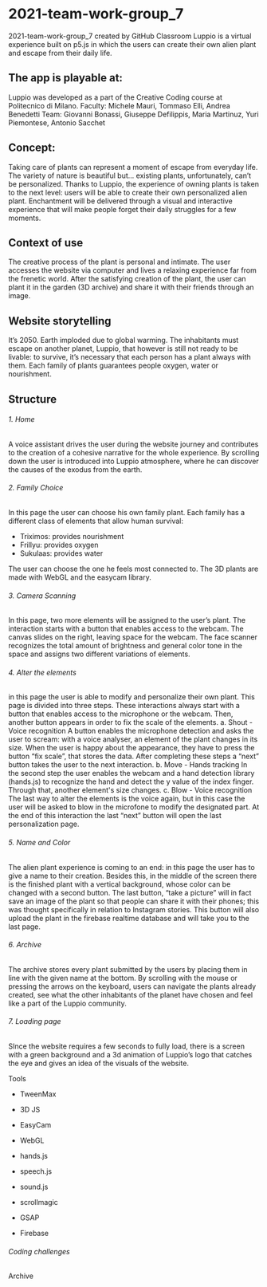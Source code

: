 # 2021-team-work-group_7
2021-team-work-group_7 created by GitHub Classroom
Luppio is a virtual experience built on p5.js in which the users can create their own alien plant and escape from their daily life.

## The app is playable at:
Luppio was developed as a part of the Creative Coding course at Politecnico di Milano.
Faculty: Michele Mauri, Tommaso Elli, Andrea Benedetti
Team: Giovanni Bonassi, Giuseppe Defilippis, Maria Martinuz, Yuri Piemontese, Antonio Sacchet


## Concept:
Taking care of plants can represent a moment of escape from everyday life. The variety of nature is beautiful but... existing plants, unfortunately, can’t be personalized.
Thanks to Luppio, the experience of owning plants is taken to the next level: users will be able to create their own personalized alien plant. Enchantment will be delivered through a visual and interactive experience that will make people forget their daily struggles for a few moments.
 
## Context of use
The creative process of the plant is personal and intimate. The user accesses the website via computer and lives a relaxing experience far from the frenetic world.
After the satisfying creation of the plant, the user can plant it in the garden (3D archive) and share it with their friends through an image.


## Website storytelling

It’s 2050. Earth imploded due to global warming. The inhabitants must escape on another planet, Luppio, that however is still not ready to be livable: to survive, it’s necessary that each person has a plant always with them. Each family of plants guarantees people oxygen, water or nourishment.


## Structure

###### 1. Home
A voice assistant drives the user during the website journey and contributes to the creation of a cohesive narrative for the whole experience. By scrolling down the user is introduced into Luppio atmosphere, where he can discover the causes of the exodus from the earth.

###### 2. Family Choice
In this page the user can choose his own family plant. Each family has a different class of elements that allow human survival: 

- Triximos: provides nourishment
- Frillyu: provides oxygen 
- Sukulaas: provides water


The user can choose the one he feels most connected to. 
The 3D plants are made with WebGL and the easycam library.

###### 3. Camera Scanning
In this page, two more elements will be assigned to the user’s plant. The interaction starts with a button that enables access to the webcam. The canvas slides on the right, leaving space for the webcam. The face scanner recognizes the total amount of brightness and general color tone in the space and assigns two different variations of elements.



###### 4. Alter the elements
in this page the user is able to modify and personalize their own plant. This page is divided into three steps. These interactions always start with a button that enables access to the microphone or the webcam. Then, another button appears in order to fix the scale of the elements.
a. Shout - Voice recognition
A button enables the microphone detection and asks the user to scream: with a voice analyser, an element of the plant changes in its size. When the user is happy about the appearance, they have to press the button “fix scale”, that stores the data. After completing these steps a “next” button takes the user to the next interaction.
b. Move - Hands tracking
In the second step the user enables the webcam and a hand detection library (hands.js) to recognize the hand and detect the y value of the index finger. Through that, another element's size changes. 
c. Blow - Voice recognition
The last way to alter the elements is the voice again, but in this case the user will be asked to blow in the microfone to modify the designated part. At the end of this interaction the last “next” button will open the last personalization page.

###### 5. Name and Color
The alien plant experience is coming to an end: in this page the user has to give a name to their creation. Besides this, in the middle of the screen there is the finished plant with a vertical background, whose color can be changed with a second button. The last button, “take a picture” will in fact save an image of the plant so that people can share it with their phones; this was thought specifically in relation to Instagram stories. This button will also upload the plant in the firebase realtime database and will take you to the last page. 

###### 6. Archive
The archive stores every plant submitted by the users by placing them in line with the given name at the bottom. By scrolling with the mouse or pressing the arrows on the keyboard, users can navigate the plants already created, see what the other inhabitants of the planet have chosen and feel like a part of the Luppio community.

###### 7. Loading page
SInce the website requires a few seconds to fully load, there is a screen with a green background and a 3d animation of Luppio’s logo that catches the eye and gives an idea of the visuals of the website.

Tools
- TweenMax
- 3D JS
- EasyCam
- WebGL
- hands.js
- speech.js
- sound.js
- scrollmagic
- GSAP

- Firebase


###### Coding challenges
Archive


